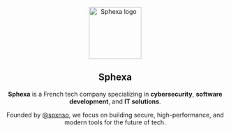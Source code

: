 <p align="center">
  <img src="https://github.com/Sphexa-EURL.png" alt="Sphexa logo" width="120" />
</p>

<h2 align="center">Sphexa</h2>

<p align="center">
  <strong>Sphexa</strong> is a French tech company specializing in <strong>cybersecurity</strong>, <strong>software development</strong>, and <strong>IT solutions</strong>.
</p>

<p align="center">
  Founded by <a href="https://github.com/spxnso">@spxnso</a>, we focus on building secure, high-performance, and modern tools for the future of tech.
</p>
